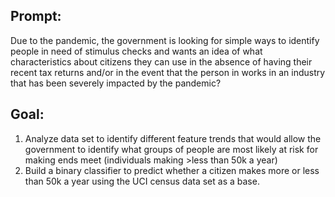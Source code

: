 ## Prompt: 

Due to the pandemic, the government is looking for simple ways to identify people in need of stimulus checks and wants an idea of what characteristics about citizens they can use in the absence of having their recent tax returns and/or in the event that the person in works in an industry that has been severely impacted by the pandemic?

## Goal:

1. Analyze data set to identify different feature trends that would allow the government to identify what groups of people are most likely at risk for making ends meet (individuals making >less than 50k a year)
2. Build a binary classifier to predict whether a citizen makes more or less than 50k a year using the UCI census data set as a base.
